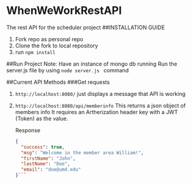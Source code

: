 # WhenWeWorkRestAPI
The rest API for the scheduler project
##INSTALLATION GUIDE
1. Fork repo as personal repo
2. Clone the fork to local repository
3. run ``` npm install ```

##Run Project
Note: Have an instance of mongo db running
Run the server.js file by using ```node server.js ``` command

##Current API Methods
###Get requests
1. ```http://localhost:8080/``` just displays a message that API is working


2. ```http://localhost:8080/api/memberinfo``` 
   This returns a json object of members info
   It requires an Artherization header key with a JWT (Token) as the value.
   
   Response
   ```json
   {
     "success": true,
     "msg": "Welcome in the member area William!",
     "firstName": "John",
     "lastName": "Doe",
     "email": "doe@umd.edu"
   }```
   
   
    



